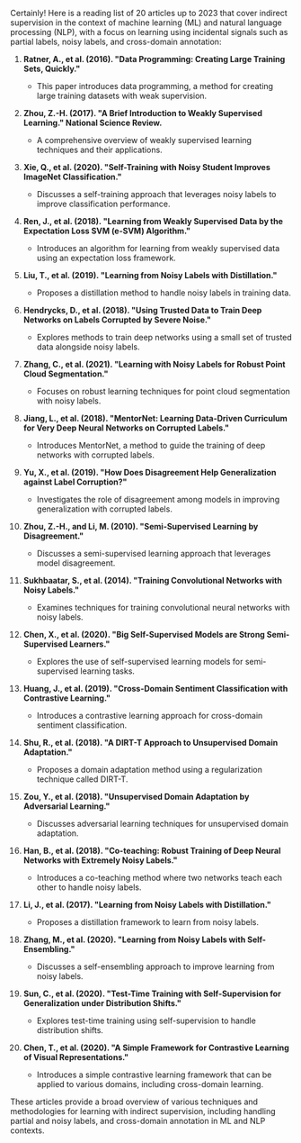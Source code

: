 Certainly! Here is a reading list of 20 articles up to 2023 that cover indirect supervision in the context of machine learning (ML) and natural language processing (NLP), with a focus on learning using incidental signals such as partial labels, noisy labels, and cross-domain annotation:

1. **Ratner, A., et al. (2016). "Data Programming: Creating Large Training Sets, Quickly."**
   - This paper introduces data programming, a method for creating large training datasets with weak supervision.

2. **Zhou, Z.-H. (2017). "A Brief Introduction to Weakly Supervised Learning." National Science Review.**
   - A comprehensive overview of weakly supervised learning techniques and their applications.

3. **Xie, Q., et al. (2020). "Self-Training with Noisy Student Improves ImageNet Classification."**
   - Discusses a self-training approach that leverages noisy labels to improve classification performance.

4. **Ren, J., et al. (2018). "Learning from Weakly Supervised Data by the Expectation Loss SVM (e-SVM) Algorithm."**
   - Introduces an algorithm for learning from weakly supervised data using an expectation loss framework.

5. **Liu, T., et al. (2019). "Learning from Noisy Labels with Distillation."**
   - Proposes a distillation method to handle noisy labels in training data.

6. **Hendrycks, D., et al. (2018). "Using Trusted Data to Train Deep Networks on Labels Corrupted by Severe Noise."**
   - Explores methods to train deep networks using a small set of trusted data alongside noisy labels.

7. **Zhang, C., et al. (2021). "Learning with Noisy Labels for Robust Point Cloud Segmentation."**
   - Focuses on robust learning techniques for point cloud segmentation with noisy labels.

8. **Jiang, L., et al. (2018). "MentorNet: Learning Data-Driven Curriculum for Very Deep Neural Networks on Corrupted Labels."**
   - Introduces MentorNet, a method to guide the training of deep networks with corrupted labels.

9. **Yu, X., et al. (2019). "How Does Disagreement Help Generalization against Label Corruption?"**
   - Investigates the role of disagreement among models in improving generalization with corrupted labels.

10. **Zhou, Z.-H., and Li, M. (2010). "Semi-Supervised Learning by Disagreement."**
    - Discusses a semi-supervised learning approach that leverages model disagreement.

11. **Sukhbaatar, S., et al. (2014). "Training Convolutional Networks with Noisy Labels."**
    - Examines techniques for training convolutional neural networks with noisy labels.

12. **Chen, X., et al. (2020). "Big Self-Supervised Models are Strong Semi-Supervised Learners."**
    - Explores the use of self-supervised learning models for semi-supervised learning tasks.

13. **Huang, J., et al. (2019). "Cross-Domain Sentiment Classification with Contrastive Learning."**
    - Introduces a contrastive learning approach for cross-domain sentiment classification.

14. **Shu, R., et al. (2018). "A DIRT-T Approach to Unsupervised Domain Adaptation."**
    - Proposes a domain adaptation method using a regularization technique called DIRT-T.

15. **Zou, Y., et al. (2018). "Unsupervised Domain Adaptation by Adversarial Learning."**
    - Discusses adversarial learning techniques for unsupervised domain adaptation.

16. **Han, B., et al. (2018). "Co-teaching: Robust Training of Deep Neural Networks with Extremely Noisy Labels."**
    - Introduces a co-teaching method where two networks teach each other to handle noisy labels.

17. **Li, J., et al. (2017). "Learning from Noisy Labels with Distillation."**
    - Proposes a distillation framework to learn from noisy labels.

18. **Zhang, M., et al. (2020). "Learning from Noisy Labels with Self-Ensembling."**
    - Discusses a self-ensembling approach to improve learning from noisy labels.

19. **Sun, C., et al. (2020). "Test-Time Training with Self-Supervision for Generalization under Distribution Shifts."**
    - Explores test-time training using self-supervision to handle distribution shifts.

20. **Chen, T., et al. (2020). "A Simple Framework for Contrastive Learning of Visual Representations."**
    - Introduces a simple contrastive learning framework that can be applied to various domains, including cross-domain learning.

These articles provide a broad overview of various techniques and methodologies for learning with indirect supervision, including handling partial and noisy labels, and cross-domain annotation in ML and NLP contexts.